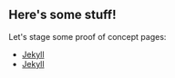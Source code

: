 ## Here's some stuff!

Let's stage some proof of concept pages:

-  [Jekyll](https://jekyllrb.com/)
-  [Jekyll](https://jekyllrb.com/)
